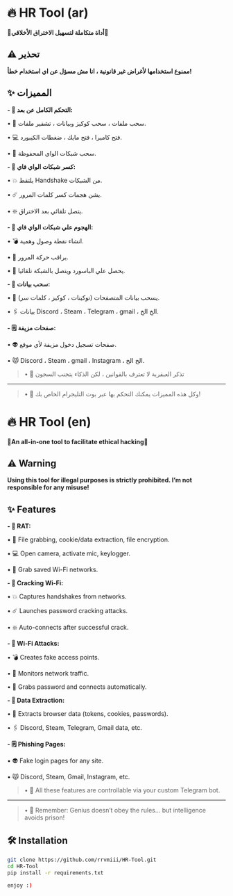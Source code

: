 # 🔥 HR Tool (ar)
**📌أداة متكاملة لتسهيل الاختراق الأخلاقي📌**

## ⚠️ تحذير  
**ممنوع استخدامها لأغراض غير قانونية ، انا مش مسؤل عن اي استخدام خطأ!**  

## ✨ المميزات 
**- 🐀 التحكم الكامل عن بعد:**

 • 📂 سحب ملفات ، سحب كوكيز وبيانات ، تشفير ملفات.
 
 • 💻 فتح كاميرا ، فتح مايك ، ضغطات الكيبورد.
 
 • 📶 سحب شبكات الواي المحفوظة.

**- 📶 كسر شبكات الواي فاي:**

 • 💥 يلتقط Handshake من الشبكات.
 
 • ☄️ يشن هجمات كسر كلمات المرور.
 
 • ❇️ يتصل تلقائي بعد الاختراق.

**- 📶 الهجوم علي شبكات الواي فاي:**

 • 💣 انشاء نقطة وصول وهمية.

 • 🔎 يراقب حركة المرور.

 • 👻 يحصل علي الباسورد ويتصل بالشبكة تلقائيا.

**- 🔐 سحب بيانات:**

 • 🤖 يسحب بيانات المتصفحات (توكينات ، كوكيز ، كلمات سر).

 • 🖇 بيانات Discord ، Steam ، Telegram ، gmail ، الخ الخ.

**- 🗒 صفحات مزيفة:**

 • 👽 صفحات تسجيل دخول مزيفة لأي موقع.
 
 • 😾 Discord ، Steam ، gmail ، Instagram ، الخ الخ.



> • 💋 تذكر العبقرية لا تعترف بالقوانين ، لكن الذكاء يتجنب السجون
---
> • 🌟 وكل هذه المميزات يمكنك التحكم بها عبر بوت التليجرام الخاص بك!

# 🔥 HR Tool (en)  
**📌An all-in-one tool to facilitate ethical hacking📌**

## ⚠️ Warning  
**Using this tool for illegal purposes is strictly prohibited. I’m not responsible for any misuse!**

## ✨ Features  
**- 🐀 RAT:**

 • 📂 File grabbing, cookie/data extraction, file encryption.  
 
 • 💻 Open camera, activate mic, keylogger.  
 
 • 📶 Grab saved Wi-Fi networks.

**- 📶 Cracking Wi-Fi:**

 • 💥 Captures handshakes from networks.  
 
 • ☄️ Launches password cracking attacks.  
 
 • ❇️ Auto-connects after successful crack.

**- 📶 Wi-Fi Attacks:**

 • 💣 Creates fake access points.  
 
 • 🔎 Monitors network traffic.  
 
 • 👻 Grabs password and connects automatically.

**- 🔐 Data Extraction:**

 • 🤖 Extracts browser data (tokens, cookies, passwords).  
 
 • 🖇 Discord, Steam, Telegram, Gmail data, etc.

**- 🗒 Phishing Pages:**

 • 👽 Fake login pages for any site.  
 
 • 😾 Discord, Steam, Gmail, Instagram, etc.
 


>• 🌟 All these features are controllable via your custom Telegram bot.
---
>• 💋 Remember: Genius doesn’t obey the rules… but intelligence avoids prison!



## 🛠️ Installation  
```bash  
git clone https://github.com/rrvmiii/HR-Tool.git  
cd HR-Tool  
pip install -r requirements.txt

enjoy :)
